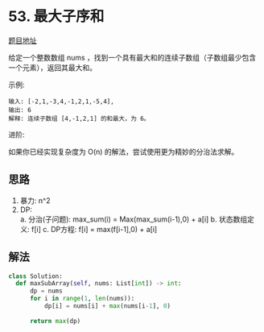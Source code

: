 # 53. 最大子序和

[题目地址](https://leetcode-cn.com/problems/maximum-subarray)

给定一个整数数组 nums ，找到一个具有最大和的连续子数组（子数组最少包含一个元素），返回其最大和。

示例:

```
输入: [-2,1,-3,4,-1,2,1,-5,4],
输出: 6
解释: 连续子数组 [4,-1,2,1] 的和最大，为 6。
```

进阶:

如果你已经实现复杂度为 O(n) 的解法，尝试使用更为精妙的分治法求解。

## 思路

1. 暴力: n^2
2. DP:   
  a. 分治(子问题): max_sum(i) = Max(max_sum(i-1),0) + a[i]
  b. 状态数组定义: f[i]
  c. DP方程: f[i] = max(f[i-1],0) + a[i]


  ## 解法

  ```python
  class Solution:
    def maxSubArray(self, nums: List[int]) -> int:
        dp = nums
        for i in range(1, len(nums)):
            dp[i] = nums[i] + max(nums[i-1], 0)
        
        return max(dp)
  ``` 

